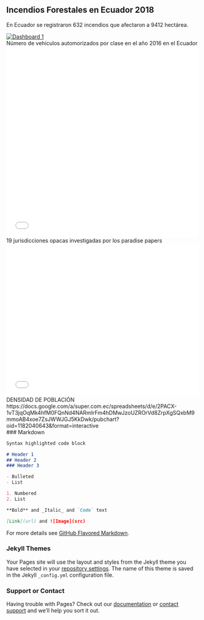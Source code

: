 ## Incendios Forestales en Ecuador 2018

En Ecuador se registraron 632 incendios que afectaron a 9412 hectárea. 

<div>
<div class='tableauPlaceholder' id='viz1539537613051' style='position: relative'><noscript><a href='#'><img alt='Dashboard 1 ' src='https:&#47;&#47;public.tableau.com&#47;static&#47;images&#47;In&#47;Incendiosforestales2018&#47;Dashboard1&#47;1_rss.png' style='border: none' /></a></noscript><object class='tableauViz'  style='display:none;'><param name='host_url' value='https%3A%2F%2Fpublic.tableau.com%2F' /> <param name='embed_code_version' value='3' /> <param name='site_root' value='' /><param name='name' value='Incendiosforestales2018&#47;Dashboard1' /><param name='tabs' value='no' /><param name='toolbar' value='yes' /><param name='static_image' value='https:&#47;&#47;public.tableau.com&#47;static&#47;images&#47;In&#47;Incendiosforestales2018&#47;Dashboard1&#47;1.png' /> <param name='animate_transition' value='yes' /><param name='display_static_image' value='yes' /><param name='display_spinner' value='yes' /><param name='display_overlay' value='yes' /><param name='display_count' value='yes' /><param name='filter' value='publish=yes' /></object></div>                <script type='text/javascript'>                    var divElement = document.getElementById('viz1539537613051');                    var vizElement = divElement.getElementsByTagName('object')[0];                    vizElement.style.minWidth='420px';vizElement.style.maxWidth='650px';vizElement.style.width='100%';vizElement.style.minHeight='587px';vizElement.style.maxHeight='887px';vizElement.style.height=(divElement.offsetWidth*0.75)+'px';                    var scriptElement = document.createElement('script');                    scriptElement.src = 'https://public.tableau.com/javascripts/api/viz_v1.js';                    vizElement.parentNode.insertBefore(scriptElement, vizElement);                </script></div>
Número de vehículos automorizados por clase en el año 2016 en el Ecuador
<div><iframe id="datawrapper-chart-rXWCj" src="//datawrapper.dwcdn.net/rXWCj/1/" scrolling="no" frameborder="0" allowtransparency="true" style="width: 0; min-width: 100% !important;" height="500"></iframe><script type="text/javascript">if("undefined"==typeof window.datawrapper)window.datawrapper={};window.datawrapper["rXWCj"]={},window.datawrapper["rXWCj"].embedDeltas={"100":635,"200":581,"300":554,"400":527,"500":527,"700":500,"800":500,"900":500,"1000":500},window.datawrapper["rXWCj"].iframe=document.getElementById("datawrapper-chart-rXWCj"),window.datawrapper["rXWCj"].iframe.style.height=window.datawrapper["rXWCj"].embedDeltas[Math.min(1e3,Math.max(100*Math.floor(window.datawrapper["rXWCj"].iframe.offsetWidth/100),100))]+"px",window.addEventListener("message",function(a){if("undefined"!=typeof a.data["datawrapper-height"])for(var b in a.data["datawrapper-height"])if("rXWCj"==b)window.datawrapper["rXWCj"].iframe.style.height=a.data["datawrapper-height"][b]+"px"});</script></div>
19 jurisdicciones opacas investigadas por los paradise papers
<div><iframe id="datawrapper-chart-OZuWj" src="//datawrapper.dwcdn.net/OZuWj/1/" scrolling="no" frameborder="0" allowtransparency="true" style="width: 0; min-width: 100% !important;" height="400"></iframe><script type="text/javascript">if("undefined"==typeof window.datawrapper)window.datawrapper={};window.datawrapper["OZuWj"]={},window.datawrapper["OZuWj"].embedDeltas={"100":535,"200":454,"300":427,"400":400,"500":400,"700":373,"800":373,"900":373,"1000":373},window.datawrapper["OZuWj"].iframe=document.getElementById("datawrapper-chart-OZuWj"),window.datawrapper["OZuWj"].iframe.style.height=window.datawrapper["OZuWj"].embedDeltas[Math.min(1e3,Math.max(100*Math.floor(window.datawrapper["OZuWj"].iframe.offsetWidth/100),100))]+"px",window.addEventListener("message",function(a){if("undefined"!=typeof a.data["datawrapper-height"])for(var b in a.data["datawrapper-height"])if("OZuWj"==b)window.datawrapper["OZuWj"].iframe.style.height=a.data["datawrapper-height"][b]+"px"});</script></div>
DENSIDAD DE POBLACIÓN 
<div>https://docs.google.com/a/super.com.ec/spreadsheets/d/e/2PACX-1vT3jqOqMk4hfM0FQnNd4NARmIrFm4hDMwJzoUZROrVd8ZrpXgSQxbM9mmoAB4xoe7ZsJWWJGJ5KkDwk/pubchart?oid=1182040643&format=interactive</div>
### Markdown



```markdown
Syntax highlighted code block

# Header 1
## Header 2
### Header 3

- Bulleted
- List

1. Numbered
2. List

**Bold** and _Italic_ and `Code` text

[Link](url) and ![Image](src)
```

For more details see [GitHub Flavored Markdown](https://guides.github.com/features/mastering-markdown/).

### Jekyll Themes

Your Pages site will use the layout and styles from the Jekyll theme you have selected in your [repository settings](https://github.com/rudy26wrf/cibergeneros/settings). The name of this theme is saved in the Jekyll `_config.yml` configuration file.

### Support or Contact

Having trouble with Pages? Check out our [documentation](https://help.github.com/categories/github-pages-basics/) or [contact support](https://github.com/contact) and we’ll help you sort it out.

